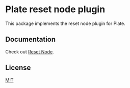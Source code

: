 # Plate reset node plugin

This package implements the reset node plugin for Plate.

## Documentation

Check out
[Reset Node](https://platejs.org/docs/reset-node).

## License

[MIT](../../LICENSE)
